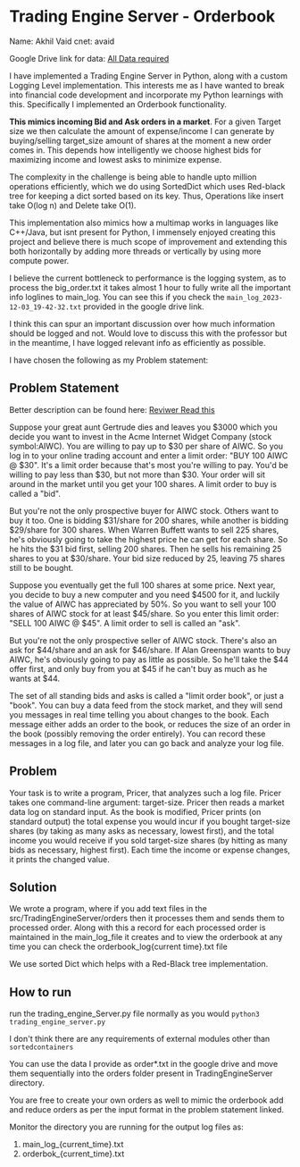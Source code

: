 
# Trading Engine Server - Orderbook

Name: Akhil Vaid
cnet: avaid

Google Drive link for data: [All Data required](https://drive.google.com/drive/folders/1M-zieybOf5Zn_fJ1mBcUIIJ4zugBEDp1?usp=sharing)


I have implemented a Trading Engine Server in Python, along with a custom Logging Level implementation. This interests me as I have wanted to break into financial code development
and incorporate my Python learnings with this. Specifically I implemented an Orderbook functionality.

**This mimics incoming Bid and Ask orders in a market**. For a given Target size we then calculate the amount of expense/income I can generate 
by buying/selling target_size amount of shares at the moment a new order comes in. This depends how intelligently we choose 
highest bids for maximizing income and lowest asks to minimize expense.

The complexity in the challenge is being able to handle upto million operations efficiently, which we do 
using SortedDict which uses Red-black tree for keeping a dict sorted based on its key. Thus,
Operations like insert take O(log n) and Delete take O(1).

This implementation also mimics how a multimap works in languages like C++/Java, but isnt present for Python,
I immensely enjoyed creating this project and believe there is much scope of improvement and extending this both horizontally by
adding more threads or vertically by using more compute power.

I believe the current bottleneck to performance is the logging system, as to process the big_order.txt it takes almost 1 hour to fully
write all the important info loglines to main_log. You can see this if you check the `main_log_2023-12-03_19-42-32.txt`
provided in the google drive link. 

I think this can spur an important discussion over how much information should be logged and not. Would love to discuss this with the
professor but in the meantime, I have logged relevant info as efficiently as possible.



I have chosen the following as my Problem statement:

## Problem Statement
Better description can be found here: 
[Reviwer Read this](https://htmlpreview.github.io/?https://github.com/panaali/orderbook/blob/master/problem.html)


Suppose your great aunt Gertrude dies and leaves you $3000 which you decide you want to invest in the Acme Internet Widget Company (stock symbol:AIWC). You are willing to pay up to $30 per share of AIWC. So you log in to your online trading account and enter a limit order: "BUY 100 AIWC @ $30". It's a limit order because that's most you're willing to pay. You'd be willing to pay less than $30, but not more than $30. Your order will sit around in the market until you get your 100 shares. A limit order to buy is called a "bid".

But you're not the only prospective buyer for AIWC stock. Others want to buy it too. One is bidding $31/share for 200 shares, while another is bidding $29/share for 300 shares. When Warren Buffett wants to sell 225 shares, he's obviously going to take the highest price he can get for each share. So he hits the $31 bid first, selling 200 shares. Then he sells his remaining 25 shares to you at $30/share. Your bid size reduced by 25, leaving 75 shares still to be bought.

Suppose you eventually get the full 100 shares at some price. Next year, you decide to buy a new computer and you need $4500 for it, and luckily the value of AIWC has appreciated by 50%. So you want to sell your 100 shares of AIWC stock for at least $45/share. So you enter this limit order: "SELL 100 AIWC @ $45". A limit order to sell is called an "ask".

But you're not the only prospective seller of AIWC stock. There's also an ask for $44/share and an ask for $46/share. If Alan Greenspan wants to buy AIWC, he's obviously going to pay as little as possible. So he'll take the $44 offer first, and only buy from you at $45 if he can't buy as much as he wants at $44.

The set of all standing bids and asks is called a "limit order book", or just a "book". You can buy a data feed from the stock market, and they will send you messages in real time telling you about changes to the book. Each message either adds an order to the book, or reduces the size of an order in the book (possibly removing the order entirely). You can record these messages in a log file, and later you can go back and analyze your log file.

## Problem
Your task is to write a program, Pricer, that analyzes such a log file. Pricer takes one command-line argument: target-size. Pricer then reads a market data log on standard input. As the book is modified, Pricer prints (on standard output) the total expense you would incur if you bought target-size shares (by taking as many asks as necessary, lowest first), and the total income you would receive if you sold target-size shares (by hitting as many bids as necessary, highest first). Each time the income or expense changes, it prints the changed value.


## Solution
We wrote a program, where if you add text files in the src/TradingEngineServer/orders then it processes them and sends them to processed order.
Along with this a record for each processed order is maintained in the main_log_file it creates and to view the orderbook at any time you can check the orderbook_log{current time}.txt file

We use sorted Dict which helps with a Red-Black tree implementation.

## How to run
run the trading_engine_Server.py file normally as you would
`python3 trading_engine_server.py`

I don't think there are any requirements of external modules other than `sortedcontainers`

You can use the data I provide as order*.txt in the google drive and move them sequentially into the orders folder present in
TradingEngineServer directory.

You are free to create your own orders as well to mimic the orderbook add and reduce orders as per the input format in the 
problem statement linked. 


Monitor the directory you are running for the output log files as:
1. main_log_{current_time}.txt
2. orderbok_{current_time}.txt
